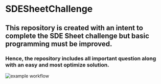 # SDESheetChallenge 

## This repository is created with an intent to complete the SDE Sheet challenge but basic programming must be improved. 
<h3>Hence, the repository includes all important question along with an easy and most optimize solution.</h3>

![example workflow](https://img.shields.io/badge/DSA-Algo-blue)
